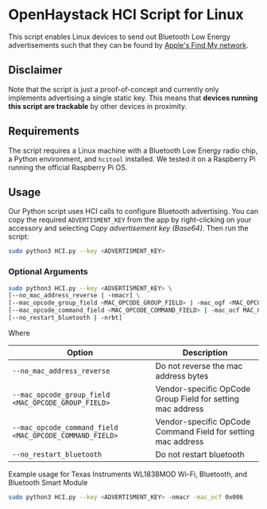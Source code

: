 # OpenHaystack HCI Script for Linux

This script enables Linux devices to send out Bluetooth Low Energy advertisements such that they can be found by [Apple's Find My network](https://developer.apple.com/find-my/).

## Disclaimer

Note that the script is just a proof-of-concept and currently only implements advertising a single static key. This means that **devices running this script are trackable** by other devices in proximity.

## Requirements

The script requires a Linux machine with a Bluetooth Low Energy radio chip, a Python environment, and `hcitool` installed. We tested it on a Raspberry Pi running the official Raspberry Pi OS.

## Usage

Our Python script uses HCI calls to configure Bluetooth advertising. You can copy the required `ADVERTISMENT_KEY` from the app by right-clicking on your accessory and selecting _Copy advertisement key (Base64)_. Then run the script:

```bash
sudo python3 HCI.py --key <ADVERTISMENT_KEY>
```

### Optional Arguments
```bash
sudo python3 HCI.py --key <ADVERTISMENT_KEY> \
[--no_mac_address_reverse | -nmacr] \
[--mac_opcode_group_field <MAC_OPCODE_GROUP_FIELD> | -mac_ogf <MAC_OPCODE_GROUP_FIELD>] \
[--mac_opcode_command_field <MAC_OPCODE_COMMAND_FIELD> | -mac_ocf MAC_OPCODE_COMMAND_FIELD] \
[--no_restart_bluetooth | -nrbt]
```

Where

| Option                                                 | Description                                                  |
|--------------------------------------------------------|--------------------------------------------------------------|
|`--no_mac_address_reverse`                              | Do not reverse the mac address bytes                         |
|`--mac_opcode_group_field <MAC_OPCODE_GROUP_FIELD>`     | Vendor-specific OpCode Group Field for setting mac address   |
|`--mac_opcode_command_field <MAC_OPCODE_COMMAND_FIELD>` | Vendor-specific OpCode Command Field for setting mac address |
|`--no_restart_bluetooth`                                | Do not restart bluetooth                                     |

Example usage for Texas Instruments WL1838MOD Wi-Fi, Bluetooth, and Bluetooth Smart Module

```bash
sudo python3 HCI.py --key <ADVERTISMENT_KEY> -nmacr -mac_ocf 0x006
```

